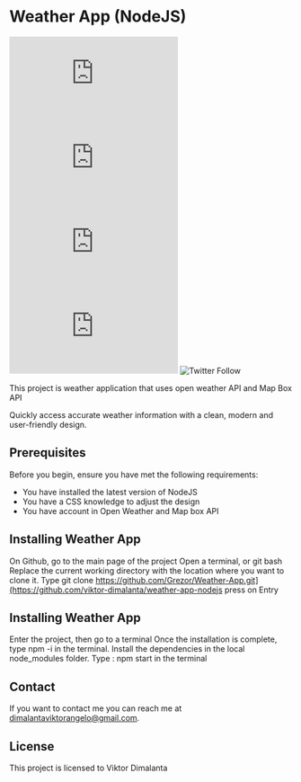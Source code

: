 # Weather App (NodeJS)

<!--- These are examples. See https://shields.io for others or to customize this set of shields. You might want to include dependencies, project status and licence info here --->
![GitHub repo size](https://img.shields.io/github/repo-size/scottydocs/README-template.md)
![GitHub contributors](https://img.shields.io/github/contributors/scottydocs/README-template.md)
![GitHub stars](https://img.shields.io/github/stars/scottydocs/README-template.md?style=social)
![GitHub forks](https://img.shields.io/github/forks/scottydocs/README-template.md?style=social)
![Twitter Follow](https://img.shields.io/twitter/follow/scottydocs?style=social)

This project is weather application that uses open weather API and Map Box API

Quickly access accurate weather information with a clean, modern and user-friendly design.

## Prerequisites

Before you begin, ensure you have met the following requirements:
<!--- These are just example requirements. Add, duplicate or remove as required --->
* You have installed the latest version of NodeJS
* You have a CSS knowledge to adjust the design
* You have account in Open Weather and Map box API

## Installing Weather App

On Github, go to the main page of the project
Open a terminal, or git bash
Replace the current working directory with the location where you want to clone it.
Type git clone https://github.com/Grezor/Weather-App.git](https://github.com/viktor-dimalanta/weather-app-nodejs press on Entry

## Installing Weather App

Enter the project, then go to a terminal
Once the installation is complete, type npm -i in the terminal. Install the dependencies in the local node_modules folder.
Type : npm start in the terminal

## Contact

If you want to contact me you can reach me at <dimalantaviktorangelo@gmail.com>.

## License
<!--- If you're not sure which open license to use see https://choosealicense.com/--->

This project is licensed to Viktor Dimalanta 
